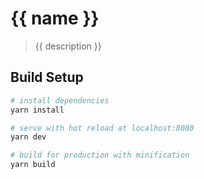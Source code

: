 # {{ name }}

> {{ description }}

## Build Setup

``` bash
# install dependencies
yarn install

# serve with hot reload at localhost:8080
yarn dev

# build for production with minification
yarn build
